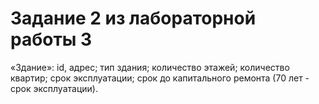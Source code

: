 # Задание 2 из лабораторной работы 3
«Здание»: id, адрес; тип здания; количество этажей; количество квартир; срок 
эксплуатации; срок до капитального ремонта (70 лет - срок эксплуатации). 

